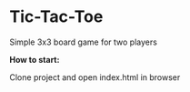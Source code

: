 # Tic-Tac-Toe

Simple 3x3 board game for two players

<b>How to start:</b>

Clone project and open index.html in browser


